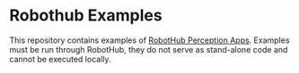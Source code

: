# Robothub Examples

This repository contains examples of [RobotHub Perception Apps](https://docs-beta.luxonis.com/robothub/developing-apps/workflow). Examples must be run through RobotHub, they do not serve as stand-alone code and cannot be executed locally. 
